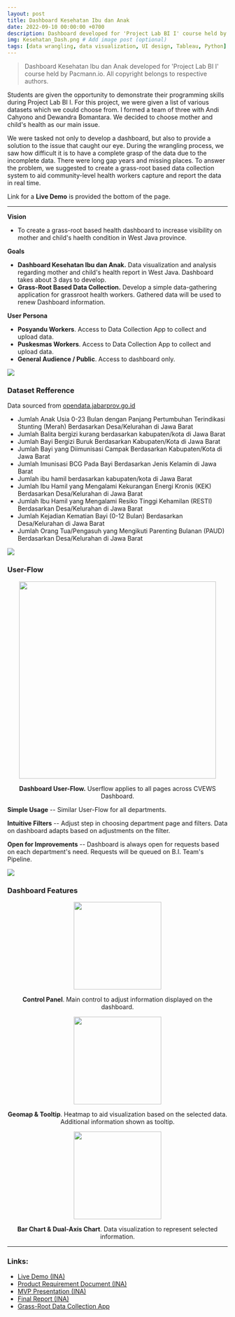 ```yaml
---
layout: post
title: Dashboard Kesehatan Ibu dan Anak
date: 2022-09-10 00:00:00 +0700
description: Dashboard developed for 'Project Lab BI I' course held by Pacmann.io. All copyright belongs to respective authors. # Add post description (optional)
img: Kesehatan_Dash.png # Add image post (optional)
tags: [data wrangling, data visualization, UI design, Tableau, Python] # add tag
---
```

>Dashboard Kesehatan Ibu dan Anak developed for 'Project Lab BI I' course held by Pacmann.io. All copyright belongs to respective authors.

Students are given the opportunity to demonstrate their programming skills during Project Lab BI I. For this project, we were given a list of various datasets which we could choose from. I formed a team of three with Andi Cahyono and Dewandra Bomantara. We decided to choose mother and child's health as our main issue.

We were tasked not only to develop a dashboard, but also to provide a solution to the issue that caught our eye. During the wrangling process, we saw how difficult it is to have a complete grasp of the data due to the incomplete data. There were long gap years and missing places. To answer the problem, we suggested to create a grass-root based data collection system to aid community-level health workers capture and report the data in real time.

Link for a <strong>Live Demo</strong> is provided the bottom of the page.

<hr>

<strong>Vision</strong>
* To create a grass-root based health dashboard to increase visibility on mother and child's haelth condition in West Java province.

<strong>Goals</strong>
* <strong>Dashboard Kesehatan Ibu dan Anak.</strong> Data visualization and analysis regarding mother and child's health report in West Java. Dashboard takes about 3 days to develop.
* <strong>Grass-Root Based Data Collection.</strong> Develop a simple data-gathering application for grassroot health workers. Gathered data will be used to renew Dashboard information.

<strong>User Persona</strong>
* <strong>Posyandu Workers</strong>. Access to Data Collection App to collect and upload data.
* <strong>Puskesmas Workers</strong>. Access to Data Collection App to collect and upload data.
* <strong>General Audience / Public</strong>. Access to dashboard only. 

<!-- separator -->
<img src="{{site.baseurl}}/assets/img/Separator.png" style="display: block; margin-left: auto; margin-right: auto;"/>
<!-- separator -->

### Dataset Refference
Data sourced from <a href="opendata.jabarprov.go.id">opendata.jabarprov.go.id</a    >
* Jumlah Anak Usia 0-23 Bulan dengan Panjang Pertumbuhan Terindikasi Stunting (Merah) Berdasarkan Desa/Kelurahan di Jawa Barat
* Jumlah Balita bergizi kurang berdasarkan kabupaten/kota di Jawa Barat
* Jumlah Bayi Bergizi Buruk Berdasarkan Kabupaten/Kota di Jawa Barat
* Jumlah Bayi yang Diimunisasi Campak Berdasarkan Kabupaten/Kota di Jawa Barat
* Jumlah Imunisasi BCG Pada Bayi Berdasarkan Jenis Kelamin di Jawa Barat
* Jumlah ibu hamil berdasarkan kabupaten/kota di Jawa Barat
* Jumlah Ibu Hamil yang Mengalami Kekurangan Energi Kronis (KEK) Berdasarkan Desa/Kelurahan di Jawa Barat
* Jumlah Ibu Hamil yang Mengalami Resiko Tinggi Kehamilan (RESTI) Berdasarkan Desa/Kelurahan di Jawa Barat
* Jumlah Kejadian Kematian Bayi (0-12 Bulan) Berdasarkan Desa/Kelurahan di Jawa Barat
* Jumlah Orang Tua/Pengasuh yang Mengikuti Parenting Bulanan (PAUD) Berdasarkan Desa/Kelurahan di Jawa Barat

<!-- separator -->
<img src="{{site.baseurl}}/assets/img/Separator.png" style="display: block; margin-left: auto; margin-right: auto;"/>
<!-- separator -->

### User-Flow
<img src="{{site.baseurl}}/assets/img/Kesehatan_UserFlow.png" width="450" height="auto" style="display: block; margin-left: auto; margin-right: auto;"/>
<p style="text-align:center"><strong> Dashboard User-Flow.</strong> Userflow applies to all pages across CVEWS Dashboard.</p>

<strong>Simple Usage</strong> -- Similar User-Flow for all departments.

<strong>Intuitive Filters</strong> -- Adjust step in choosing department page and filters. Data on dashboard adapts based on adjustments on the filter.

<strong>Open for Improvements</strong> -- Dashboard is always open for requests based on each department's need. Requests will be queued on B.I. Team's Pipeline.

<!-- separator -->
<img src="{{site.baseurl}}/assets/img/Separator.png" style="display: block; margin-left: auto; margin-right: auto;"/>
<!-- separator -->

### Dashboard Features
<img src="{{site.baseurl}}/assets/img/Kesehatan_Filter.png" width="200" height="auto" style="display: block; margin-left: auto; margin-right: auto;"/>
<p style="text-align:center"><strong>Control Panel</strong>. Main control to adjust information displayed on the dashboard.</p>

<img src="{{site.baseurl}}/assets/img/Kesehatan_Geo.png" width="200" height="auto" style="display: block; margin-left: auto; margin-right: auto;"/>
<p style="text-align:center"><strong>Geomap & Tooltip</strong>. Heatmap to aid visualization based on the selected data. Additional information shown as tooltip.</p>

<img src="{{site.baseurl}}/assets/img/Kesehatan_Bar.png" width="200" height="auto" style="display: block; margin-left: auto; margin-right: auto;"/>
<p style="text-align:center"><strong>Bar Chart & Dual-Axis Chart</strong>. Data visualization to represent selected information.</p>

<hr>

### Links:
* <a href="https://public.tableau.com/app/profile/andi.cahyono/viz/DashboardKesehatanIbudanAnak/MVP_Dashboard">Live Demo (INA)</a>
* <a href="https://drive.google.com/file/d/1wYKuQjAn6TaQ4lcQqBPs4lQx4YRrTs3p/view?usp=share_link">Product Requirement Document (INA)</a>
* <a href="https://drive.google.com/file/d/1imCOwTqPEscNlBzOm2P_gXArLv-1ciJK/view?usp=share_link">MVP Presentation (INA)</a>
* <a href="https://drive.google.com/file/d/16kAAU0jDa3P-cLlN_IyKoWto2sMsUoys/view?usp=share_link">Final Report (INA)</a>
* <a href="https://docs.google.com/forms/d/e/1FAIpQLSc-JeSiw0Inh0qm7kuc00b5Z0aAe7J4vMcjXYyLMyv37_zpzA/viewform">Grass-Root Data Collection App</a>
